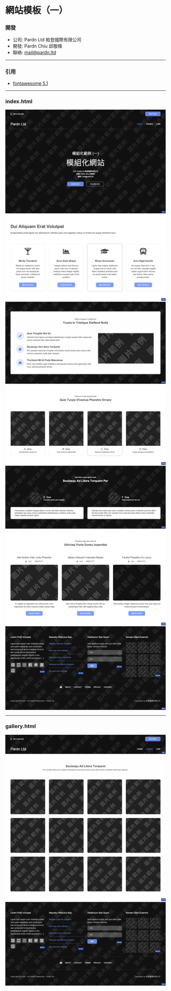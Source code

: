 # 網站模板（一）

### 開發
- 公司: Pardn Ltd 帕登國際有限公司
- 開發: Pardn Chiu 邱敬幃
- 聯絡: mail@pardn.ltd

***

### 引用
- [fontawesome 5.1](https://fontawesome.com)

***

### index.html
![T001](./image/T001.png)
![C001](./image/C001.png)
![C013](./image/C013.png)
![C002](./image/C002.png)
![C014](./image/C014.png)
![C003](./image/C003.png)
![B002](./image/B002.png)

***

### gallery.html
![T001 collapse](./image/T001%20collapse.png)
![C018](./image/C018.png)
![B002](./image/B002.png)

